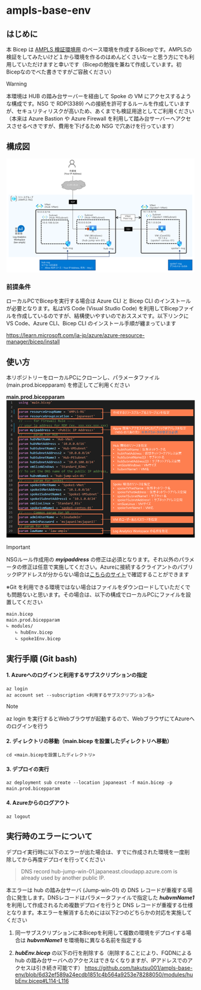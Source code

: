 # ampls-base-env

## はじめに
本 Bicep は [AMPLS 検証環境用](https://zenn.dev/takutsu/articles/zenn-ampls-instruction) のベース環境を作成するBicepです。AMPLSの検証をしてみたいけど１から環境を作るのはめんどくさいなーと思う方にでも利用していただけますと幸いです（Bicepの勉強を兼ねて作成しています。初Bicepなのでべた書きですがご容赦ください）

> [!WARNING]
> 本環境は HUB の踏み台サーバーを経由して Spoke の VM にアクセスするような構成です。NSG で RDP(3389) への接続を許可するルールを作成していますが、セキュリティリスクが高いため、あくまでも検証用途としてご利用ください（本来は Azure Bastion や Azure Firewall を利用して踏み台サーバーへアクセスさせるべきですが、費用を下げるため NSG で穴あけを行っています）

## 構成図
![](/images/ampls-base-topology.png)

### 前提条件
ローカルPCでBicepを実行する場合は Azure CLI と Bicep CLI のインストールが必要となります。私はVS Code (Visual Studio Code) を利用してBicepファイルを作成しているのですが、結構使いやすいのでおススメです。以下リンクに VS Code、Azure CLI、Bicep CLI のインストール手順が纏まっています

https://learn.microsoft.com/ja-jp/azure/azure-resource-manager/bicep/install

## 使い方
本リポジトリーをローカルPCにクローンし、パラメータファイル (main.prod.bicepparam) を修正してご利用ください

**main.prod.bicepparam**
![](/images/bicepparam.png)

> [!IMPORTANT]
> NSGルール作成用の ***myipaddress*** の修正は必須となります。それ以外のパラメータの修正は任意で実施してください。Azureに接続するクライアントのパブリックIPアドレスが分からない場合は[こちらのサイト](https://www.cman.jp/network/support/go_access.cgi)で確認することができます

※Git を利用できる環境ではない場合はファイルをダウンロードしていただくでも問題ないと思います。その場合は、以下の構成でローカルPCにファイルを設置してください

```
main.bicep
main.prod.bicepparam
∟ modules/
　　∟ hubEnv.bicep
　　∟ spoke1Env.bicep 
```

## 実行手順 (Git bash)

#### 1. Azureへのログインと利用するサブスクリプションの指定
```
az login
az account set --subscription <利用するサブスクリプション名>
```
> [!NOTE]
> az login を実行するとWebブラウザが起動するので、WebブラウザにてAzureへのログインを行う

#### 2. ディレクトリの移動（main.bicep を設置したディレクトリへ移動）
```
cd <main.bicepを設置したディレクトリ>
```

#### 3. デプロイの実行
```
az deployment sub create --location japaneast -f main.bicep -p main.prod.bicepparam
```

#### 4. Azureからのログアウト
```
az logout
```

## 実行時のエラーについて
デプロイ実行時に以下のエラーが出た場合は、すでに作成された環境を一度削除してから再度デプロイを行ってください
> DNS record hub-jump-win-01.japaneast.cloudapp.azure.com is already used by another public IP.

 本エラーは hub の踏み台サーバ (Jump-win-01) の DNS レコードが重複する場合に発生します。DNSレコードはパラメータファイルで指定した ***hubvmName1*** を利用して作成されるため複数デプロイを行うと DNS レコードが重複する仕様となります。本エラーを解消するためには以下2つのどちらかの対応を実施してください

1. 同一サブスクリプションに本Bicepを利用して複数の環境をデプロイする場合は ***hubvmName1*** を環境毎に異なる名前を指定する

2. ***hubEnv.bicep*** の以下の行を削除する（削除することにより、FQDNによる hub の踏み台サーバへのアクセスはできなくなりますが、IPアドレスでのアクセスは引き続き可能です）
https://github.com/takutsu001/ampls-base-env/blob/6d32ef589a24ecdb1851c4b564a9253e78288050/modules/hubEnv.bicep#L114-L116